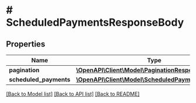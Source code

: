 # # ScheduledPaymentsResponseBody

## Properties

Name | Type | Description | Notes
------------ | ------------- | ------------- | -------------
**pagination** | [**\OpenAPI\Client\Model\PaginationResponse**](PaginationResponse.md) |  | [optional]
**scheduled_payments** | [**\OpenAPI\Client\Model\ScheduledPaymentResponse[]**](ScheduledPaymentResponse.md) |  | [optional]

[[Back to Model list]](../../README.md#models) [[Back to API list]](../../README.md#endpoints) [[Back to README]](../../README.md)
